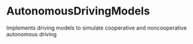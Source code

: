 # AutonomousDrivingModels
Implements driving models to simulate cooperative and noncooperative autonomous driving
